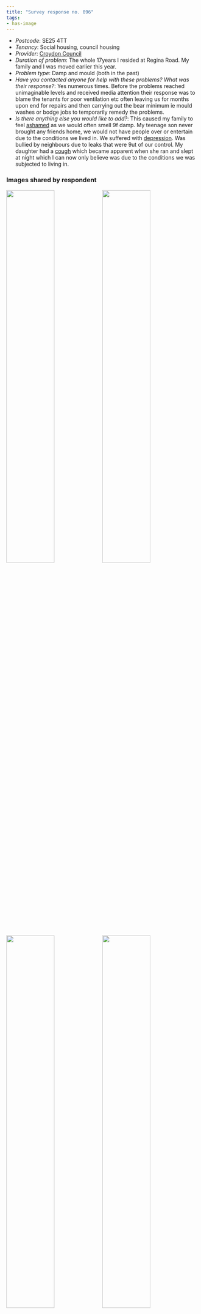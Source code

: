 ```yaml
---
title: "Survey response no. 096"
tags:
- has-image
---
```


- *Postcode*: SE25 4TT 
- *Tenancy*: Social housing, council housing  
- *Provider*: [Croydon Council](providers/Croydon)
- *Duration of problem*: The whole 17years I resided at Regina Road.
My family and I was moved earlier this year.  
- *Problem type*: Damp and mould (both in the past)
- *Have you contacted anyone for help with these problems? What was their response?*: Yes numerous times.
Before the problems reached unimaginable levels and received media attention their response was to blame the tenants for poor ventilation etc often leaving us for months upon end for repairs and then carrying out the bear minimum ie mould washes or bodge jobs to temporarily remedy the problems. 
- *Is there anything else you would like to add?*: This caused my family to feel [ashamed](cause-effect-affect/Shame) as we would often smell 9f damp. My teenage son never brought any friends home, we would not have people over or entertain due to the conditions we lived in. We suffered with [depression](cause-effect-affect/mental-health).
Was bullied by neighbours due to leaks that were 9ut of our control.
My daughter had a [cough](cause-effect-affect/health) which became apparent when she ran and slept at night which I can now only believe was due to the conditions we was subjected to living in.

### Images shared by respondent

<img src="https://elaraks.github.io/dampcapital/110fc496-abac-4c2d-9d97-6671326ab71e.jpg" width="50%"/><img src="https://elaraks.github.io/dampcapital/3421afb3-b7ba-4156-bd0f-5b4688765d5b.jpg" width="50%"/>
<img src="https://elaraks.github.io/dampcapital/IMG_0613.JPG" width="50%"/><img src="https://elaraks.github.io/dampcapital/IMG_0614.JPG" width="50%"/>